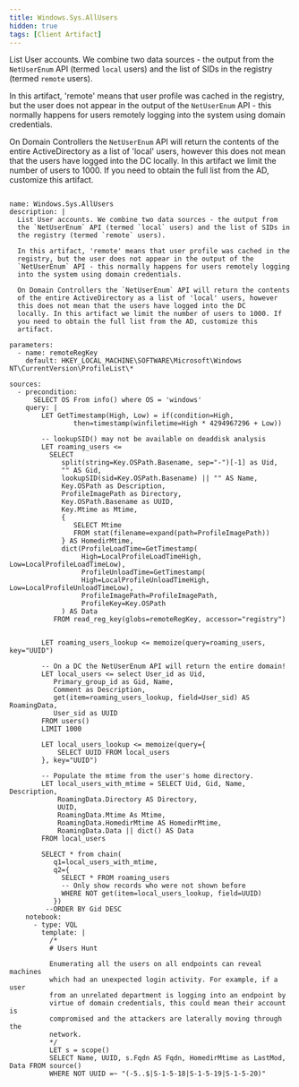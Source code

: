 ```yaml
---
title: Windows.Sys.AllUsers
hidden: true
tags: [Client Artifact]
---
```


List User accounts. We combine two data sources - the output from
the `NetUserEnum` API (termed `local` users) and the list of SIDs in
the registry (termed `remote` users).

In this artifact, 'remote' means that user profile was cached in the
registry, but the user does not appear in the output of the
`NetUserEnum` API - this normally happens for users remotely logging
into the system using domain credentials.

On Domain Controllers the `NetUserEnum` API will return the contents
of the entire ActiveDirectory as a list of 'local' users, however
this does not mean that the users have logged into the DC
locally. In this artifact we limit the number of users to 1000. If
you need to obtain the full list from the AD, customize this
artifact.


<pre><code class="language-yaml">
name: Windows.Sys.AllUsers
description: |
  List User accounts. We combine two data sources - the output from
  the `NetUserEnum` API (termed `local` users) and the list of SIDs in
  the registry (termed `remote` users).

  In this artifact, 'remote' means that user profile was cached in the
  registry, but the user does not appear in the output of the
  `NetUserEnum` API - this normally happens for users remotely logging
  into the system using domain credentials.

  On Domain Controllers the `NetUserEnum` API will return the contents
  of the entire ActiveDirectory as a list of 'local' users, however
  this does not mean that the users have logged into the DC
  locally. In this artifact we limit the number of users to 1000. If
  you need to obtain the full list from the AD, customize this
  artifact.

parameters:
  - name: remoteRegKey
    default: HKEY_LOCAL_MACHINE\SOFTWARE\Microsoft\Windows NT\CurrentVersion\ProfileList\*

sources:
  - precondition:
      SELECT OS From info() where OS = 'windows'
    query: |
        LET GetTimestamp(High, Low) = if(condition=High,
                then=timestamp(winfiletime=High * 4294967296 + Low))

        -- lookupSID() may not be available on deaddisk analysis
        LET roaming_users &lt;=
          SELECT
             split(string=Key.OSPath.Basename, sep="-")[-1] as Uid,
             "" AS Gid,
             lookupSID(sid=Key.OSPath.Basename) || "" AS Name,
             Key.OSPath as Description,
             ProfileImagePath as Directory,
             Key.OSPath.Basename as UUID,
             Key.Mtime as Mtime,
             {
                SELECT Mtime
                FROM stat(filename=expand(path=ProfileImagePath))
             } AS HomedirMtime,
             dict(ProfileLoadTime=GetTimestamp(
                  High=LocalProfileLoadTimeHigh, Low=LocalProfileLoadTimeLow),
                  ProfileUnloadTime=GetTimestamp(
                  High=LocalProfileUnloadTimeHigh, Low=LocalProfileUnloadTimeLow),
                  ProfileImagePath=ProfileImagePath,
                  ProfileKey=Key.OSPath
             ) AS Data
           FROM read_reg_key(globs=remoteRegKey, accessor="registry")


        LET roaming_users_lookup &lt;= memoize(query=roaming_users, key="UUID")

        -- On a DC the NetUserEnum API will return the entire domain!
        LET local_users &lt;= select User_id as Uid,
           Primary_group_id as Gid, Name,
           Comment as Description,
           get(item=roaming_users_lookup, field=User_sid) AS  RoamingData,
           User_sid as UUID
        FROM users()
        LIMIT 1000

        LET local_users_lookup &lt;= memoize(query={
            SELECT UUID FROM local_users
        }, key="UUID")

        -- Populate the mtime from the user's home directory.
        LET local_users_with_mtime = SELECT Uid, Gid, Name, Description,
            RoamingData.Directory AS Directory,
            UUID,
            RoamingData.Mtime As Mtime,
            RoamingData.HomedirMtime AS HomedirMtime,
            RoamingData.Data || dict() AS Data
        FROM local_users

        SELECT * from chain(
           q1=local_users_with_mtime,
           q2={
             SELECT * FROM roaming_users
             -- Only show records who were not shown before
             WHERE NOT get(item=local_users_lookup, field=UUID)
           })
         --ORDER BY Gid DESC
    notebook:
      - type: VQL
        template: |
          /*
          # Users Hunt

          Enumerating all the users on all endpoints can reveal machines
          which had an unexpected login activity. For example, if a user
          from an unrelated department is logging into an endpoint by
          virtue of domain credentials, this could mean their account is
          compromised and the attackers are laterally moving through the
          network.
          */
          LET s = scope()
          SELECT Name, UUID, s.Fqdn AS Fqdn, HomedirMtime as LastMod, Data FROM source()
          WHERE NOT UUID =~ "(-5..$|S-1-5-18|S-1-5-19|S-1-5-20)"

</code></pre>

